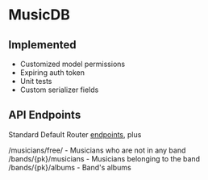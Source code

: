 # MusicDB


## Implemented

- Customized model permissions
- Expiring auth token
- Unit tests
- Custom serializer fields


## API Endpoints

Standard Default Router <a href="http://www.django-rest-framework.org/api-guide/routers/#defaultrouter/">endpoints</a>, plus 

/musicians/free/ - Musicians who are not in any band
/bands/{pk}/musicians - Musicians belonging to the band
/bands/{pk}/albums - Band's albums